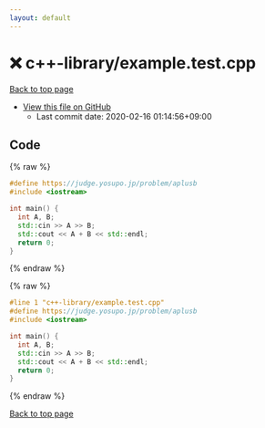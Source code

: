 ```yaml
---
layout: default
---
```


<!-- mathjax config similar to math.stackexchange -->
<script type="text/javascript" async
  src="https://cdnjs.cloudflare.com/ajax/libs/mathjax/2.7.5/MathJax.js?config=TeX-MML-AM_CHTML">
</script>
<script type="text/x-mathjax-config">
  MathJax.Hub.Config({
    TeX: { equationNumbers: { autoNumber: "AMS" }},
    tex2jax: {
      inlineMath: [ ['$','$'] ],
      processEscapes: true
    },
    "HTML-CSS": { matchFontHeight: false },
    displayAlign: "left",
    displayIndent: "2em"
  });
</script>

<script type="text/javascript" src="https://cdnjs.cloudflare.com/ajax/libs/jquery/3.4.1/jquery.min.js"></script>
<script src="https://cdn.jsdelivr.net/npm/jquery-balloon-js@1.1.2/jquery.balloon.min.js" integrity="sha256-ZEYs9VrgAeNuPvs15E39OsyOJaIkXEEt10fzxJ20+2I=" crossorigin="anonymous"></script>
<script type="text/javascript" src="../../assets/js/copy-button.js"></script>
<link rel="stylesheet" href="../../assets/css/copy-button.css" />


# :x: c++-library/example.test.cpp

<a href="../../index.html">Back to top page</a>

* <a href="{{ site.github.repository_url }}/blob/master/c++-library/example.test.cpp">View this file on GitHub</a>
    - Last commit date: 2020-02-16 01:14:56+09:00




## Code

<a id="unbundled"></a>
{% raw %}
```cpp
#define https://judge.yosupo.jp/problem/aplusb
#include <iostream>

int main() {
  int A, B;
  std::cin >> A >> B;
  std::cout << A + B << std::endl;
  return 0;
}
```
{% endraw %}

<a id="bundled"></a>
{% raw %}
```cpp
#line 1 "c++-library/example.test.cpp"
#define https://judge.yosupo.jp/problem/aplusb
#include <iostream>

int main() {
  int A, B;
  std::cin >> A >> B;
  std::cout << A + B << std::endl;
  return 0;
}

```
{% endraw %}

<a href="../../index.html">Back to top page</a>

